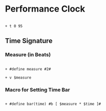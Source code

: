 # Performance Clock

```scenario oscilla

+ t 0 95

```

## Time Signature

### Measure (in Beats)

```scenario oscilla

+ #define measure #2#

+ v $measure

```

### Macro for Setting Time Bar

```scenario oscilla

+ #define bar(time) #b [ $measure * $time ]#

```
